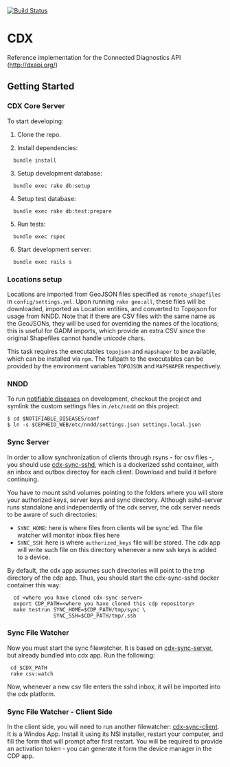 [![Build Status](https://travis-ci.org/instedd/cdp.svg?branch=master)](https://travis-ci.org/instedd/cdp)

# CDX

Reference implementation for the Connected Diagnostics API (http://dxapi.org/)

## Getting Started

### CDX Core Server

To start developing:

1. Clone the repo.

2. Install dependencies:
  ```
    bundle install
  ```
3. Setup development database:
  ```
    bundle exec rake db:setup
  ```
4. Setup test database:
  ```
    bundle exec rake db:test:prepare
  ```
5. Run tests:
  ```
    bundle exec rspec
  ```
6. Start development server:
  ```
    bundle exec rails s
  ```

### Locations setup

Locations are imported from GeoJSON files specified as `remote_shapefiles` in `config/settings.yml`. Upon running `rake geo:all`, these files will be downloaded, imported as Location entities, and converted to Topojson for usage from NNDD. Note that if there are CSV files with the same name as the GeoJSONs, they will be used for overriding the names of the locations; this is useful for GADM imports, which provide an extra CSV since the original Shapefiles cannot handle unicode chars.

This task requires the executables `topojson` and `mapshaper` to be available, which can be installed via `npm`. The fullpath to the executables can be provided by the environment variables `TOPOJSON` and `MAPSHAPER` respectively.

### NNDD

To run [notifiable diseases](https://github.com/instedd/notifiable-diseases) on development, checkout the project and symlink the custom settings files in `/etc/nndd` on this project:

    $ cd $NOTIFIABLE_DISEASES/conf
    $ ln -s $CEPHEID_WEB/etc/nndd/settings.json settings.local.json

### Sync Server

In order to allow synchronization of clients through rsyns - for csv files -, you should use [cdx-sync-sshd](https://github.com/instedd/cdx-sync-sshd), which is a dockerized sshd container, with an inbox and outbox directoy for each client. Download and build it before continuing.

You have to mount sshd volumes pointing to the folders where you will store your authorized keys, server keys and sync directory.  Although sshd-server runs standalone and independently of the cdx server, the cdx server needs to be aware of such directories:
 * ```SYNC_HOME```: here is where files from clients wil be sync'ed. The file watcher will monitor inbox files here
 * ```SYNC_SSH```: here is where ```authorized_keys``` file will be stored. The cdx app will write such file on this directory whenever a new ssh keys is added to a device.

By default, the cdx app assumes such directories will point to the tmp directory of the cdp app. Thus, you should start the cdx-sync-sshd docker container this way:

```
  cd <where you have cloned cdx-sync-server>
  export CDP_PATH=<where you have cloned this cdp repository>
  make testrun SYNC_HOME=$CDP_PATH/tmp/sync \
               SYNC_SSH=$CDP_PATH/tmp/.ssh
```

### Sync File Watcher

Now you must start the sync filewatcher. It is based on [cdx-sync-server](https://github.com/instedd/cdx-sync-server), but already bundled into cdx app. Run the following:

```
 cd $CDX_PATH
 rake csv:watch
```

Now, whenever a new csv file enters the sshd inbox, it will be imported into the cdx platform.

### Sync File Watcher - Client Side

In the client side, you will need to run another filewatcher: [cdx-sync-client](https://github.com/instedd/cdx-sync-client). It is a Windos App. Install it using its NSI installer, restart your computer, and fill the form that will prompt after first restart.  You will be required to provide an activation token - you can generate it form the device manager in the CDP app.

